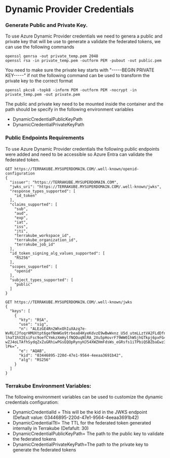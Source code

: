 # Dynamic Provider Credentials

### Generate Public and Private Key.

To use Azure Dynamic Provider credentials we need to genera a public and private key that will be use to generate a validate the federated tokens, we can use the following commands

```
openssl genrsa -out private_temp.pem 2048
openssl rsa -in private_temp.pem -outform PEM -pubout -out public.pem
```

You need to make sure the private key starts with "-----BEGIN PRIVATE KEY-----" if not the following command can be used to transform the private key to the correct format

```
openssl pkcs8 -topk8 -inform PEM -outform PEM -nocrypt -in private_temp.pem -out private.pem
```

The public and private key need to be mounted inside the container and the path should be specify in the following environment variables

* DynamicCredentialPublicKeyPath
* DynamicCredentialPrivateKeyPath

### Public Endpoints Requirements

To use Azure Dynamic Provider credentials the following public endpoints were added and need to be accessible so Azure Entra can validate the federated token.

```
GET https://TERRAKUBE.MYSUPERDOMAIN.COM/.well-known/openid-configuration
{
  "issuer": "https://TERRAKUBE.MYSUPERDOMAIN.COM",
  "jwks_uri": "https://TERRAKUBE.MYSUPERDOMAIN.COM/.well-known/jwks",
  "response_types_supported": [
    "id_token"
  ],
  "claims_supported": [
    "sub",
    "aud",
    "exp",
    "iat",
    "iss",
    "jti",
    "terrakube_workspace_id",
    "terrakube_organization_id",
    "terrakube_job_id"
  ],
  "id_token_signing_alg_values_supported": [
    "RS256"
  ],
  "scopes_supported": [
    "openid"
  ],
  "subject_types_supported": [
    "public"
  ]
}
```

```
GET https://TERRAKUBE.MYSUPERDOMAIN.COM/.well-known/jwks
{
  "keys": [
    {
      "kty": "RSA",
      "use": "sig",
      "n": "ALEzGE4Rn2WhxOhIuXAzq7e-WvRLCJfoqrHMUXtpt6gefNmWGo9trbea84KyeKdvzE9wBwWxnz_U5d_utmLLztVA2FLdDfnndh7pF4Fp7hB-lhaT1hV2EsiFsc9oefCYmkzXmHylfNQOuqNlRA_2Xu5pHovrF79WW01hWSjhGTkpj6pxFG4t7Tl54SWnJ83CvGDAKuoO9c1M1iTKikB3ENMK8WfU-wZJ4oLTAfhSydqZxZuGRhiwPGsEQOpRynyHJ54XWZHmFdsWs_eGRsfs1iTPbiQSBZbaEwz36HF4QdqFzzLGd67sTtZku_YEsUbJW8cbK6nOFEdR0BSTtSV-lPk=",
      "e": "AQAB",
      "kid": "03446895-220d-47e1-9564-4eeaa3691b42",
      "alg": "RS256"
    }
  ]
}
```

### Terrakube Environment Variables:

The following environment variables can be used to customize the dynamic credentials configuration:

* DynamicCredentialId = This will be the kid in the JWKS endpoint (Default value: 03446895-220d-47e1-9564-4eeaa3691b42)
* DynamicCredentialTtl= The TTL for the federated token generated internally in Terrakube (Defafult: 30)
* DynamicCredentialPublicKeyPath= The path to the public key to validate the federated tokens
* DynamicCredentialPrivateKeyPath=The path to the private key to generate the federated tokens
